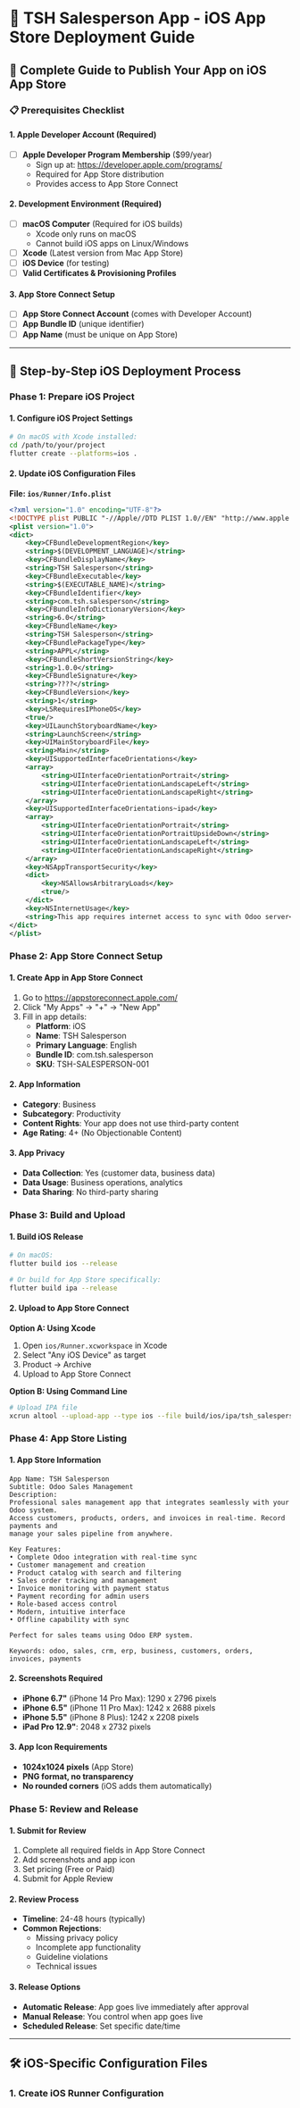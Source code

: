 # 📱 TSH Salesperson App - iOS App Store Deployment Guide

## 🎯 Complete Guide to Publish Your App on iOS App Store

### 📋 **Prerequisites Checklist**

#### 1. **Apple Developer Account** (Required)
- [ ] **Apple Developer Program Membership** ($99/year)
  - Sign up at: https://developer.apple.com/programs/
  - Required for App Store distribution
  - Provides access to App Store Connect

#### 2. **Development Environment** (Required)
- [ ] **macOS Computer** (Required for iOS builds)
  - Xcode only runs on macOS
  - Cannot build iOS apps on Linux/Windows
- [ ] **Xcode** (Latest version from Mac App Store)
- [ ] **iOS Device** (for testing)
- [ ] **Valid Certificates & Provisioning Profiles**

#### 3. **App Store Connect Setup**
- [ ] **App Store Connect Account** (comes with Developer Account)
- [ ] **App Bundle ID** (unique identifier)
- [ ] **App Name** (must be unique on App Store)

---

## 🚀 **Step-by-Step iOS Deployment Process**

### **Phase 1: Prepare iOS Project**

#### 1. **Configure iOS Project Settings**
```bash
# On macOS with Xcode installed:
cd /path/to/your/project
flutter create --platforms=ios .
```

#### 2. **Update iOS Configuration Files**

**File: `ios/Runner/Info.plist`**
```xml
<?xml version="1.0" encoding="UTF-8"?>
<!DOCTYPE plist PUBLIC "-//Apple//DTD PLIST 1.0//EN" "http://www.apple.com/DTDs/PropertyList-1.0.dtd">
<plist version="1.0">
<dict>
    <key>CFBundleDevelopmentRegion</key>
    <string>$(DEVELOPMENT_LANGUAGE)</string>
    <key>CFBundleDisplayName</key>
    <string>TSH Salesperson</string>
    <key>CFBundleExecutable</key>
    <string>$(EXECUTABLE_NAME)</string>
    <key>CFBundleIdentifier</key>
    <string>com.tsh.salesperson</string>
    <key>CFBundleInfoDictionaryVersion</key>
    <string>6.0</string>
    <key>CFBundleName</key>
    <string>TSH Salesperson</string>
    <key>CFBundlePackageType</key>
    <string>APPL</string>
    <key>CFBundleShortVersionString</key>
    <string>1.0.0</string>
    <key>CFBundleSignature</key>
    <string>????</string>
    <key>CFBundleVersion</key>
    <string>1</string>
    <key>LSRequiresIPhoneOS</key>
    <true/>
    <key>UILaunchStoryboardName</key>
    <string>LaunchScreen</string>
    <key>UIMainStoryboardFile</key>
    <string>Main</string>
    <key>UISupportedInterfaceOrientations</key>
    <array>
        <string>UIInterfaceOrientationPortrait</string>
        <string>UIInterfaceOrientationLandscapeLeft</string>
        <string>UIInterfaceOrientationLandscapeRight</string>
    </array>
    <key>UISupportedInterfaceOrientations~ipad</key>
    <array>
        <string>UIInterfaceOrientationPortrait</string>
        <string>UIInterfaceOrientationPortraitUpsideDown</string>
        <string>UIInterfaceOrientationLandscapeLeft</string>
        <string>UIInterfaceOrientationLandscapeRight</string>
    </array>
    <key>NSAppTransportSecurity</key>
    <dict>
        <key>NSAllowsArbitraryLoads</key>
        <true/>
    </dict>
    <key>NSInternetUsage</key>
    <string>This app requires internet access to sync with Odoo server</string>
</dict>
</plist>
```

### **Phase 2: App Store Connect Setup**

#### 1. **Create App in App Store Connect**
1. Go to https://appstoreconnect.apple.com/
2. Click "My Apps" → "+" → "New App"
3. Fill in app details:
   - **Platform**: iOS
   - **Name**: TSH Salesperson
   - **Primary Language**: English
   - **Bundle ID**: com.tsh.salesperson
   - **SKU**: TSH-SALESPERSON-001

#### 2. **App Information**
- **Category**: Business
- **Subcategory**: Productivity
- **Content Rights**: Your app does not use third-party content
- **Age Rating**: 4+ (No Objectionable Content)

#### 3. **App Privacy**
- **Data Collection**: Yes (customer data, business data)
- **Data Usage**: Business operations, analytics
- **Data Sharing**: No third-party sharing

### **Phase 3: Build and Upload**

#### 1. **Build iOS Release**
```bash
# On macOS:
flutter build ios --release

# Or build for App Store specifically:
flutter build ipa --release
```

#### 2. **Upload to App Store Connect**

**Option A: Using Xcode**
1. Open `ios/Runner.xcworkspace` in Xcode
2. Select "Any iOS Device" as target
3. Product → Archive
4. Upload to App Store Connect

**Option B: Using Command Line**
```bash
# Upload IPA file
xcrun altool --upload-app --type ios --file build/ios/ipa/tsh_salesperson_app.ipa --username your-apple-id@email.com --password your-app-specific-password
```

### **Phase 4: App Store Listing**

#### 1. **App Store Information**
```
App Name: TSH Salesperson
Subtitle: Odoo Sales Management
Description: 
Professional sales management app that integrates seamlessly with your Odoo system. 
Access customers, products, orders, and invoices in real-time. Record payments and 
manage your sales pipeline from anywhere.

Key Features:
• Complete Odoo integration with real-time sync
• Customer management and creation
• Product catalog with search and filtering
• Sales order tracking and management
• Invoice monitoring with payment status
• Payment recording for admin users
• Role-based access control
• Modern, intuitive interface
• Offline capability with sync

Perfect for sales teams using Odoo ERP system.

Keywords: odoo, sales, crm, erp, business, customers, orders, invoices, payments
```

#### 2. **Screenshots Required**
- **iPhone 6.7"** (iPhone 14 Pro Max): 1290 x 2796 pixels
- **iPhone 6.5"** (iPhone 11 Pro Max): 1242 x 2688 pixels
- **iPhone 5.5"** (iPhone 8 Plus): 1242 x 2208 pixels
- **iPad Pro 12.9"**: 2048 x 2732 pixels

#### 3. **App Icon Requirements**
- **1024x1024 pixels** (App Store)
- **PNG format, no transparency**
- **No rounded corners** (iOS adds them automatically)

### **Phase 5: Review and Release**

#### 1. **Submit for Review**
1. Complete all required fields in App Store Connect
2. Add screenshots and app icon
3. Set pricing (Free or Paid)
4. Submit for Apple Review

#### 2. **Review Process**
- **Timeline**: 24-48 hours (typically)
- **Common Rejections**: 
  - Missing privacy policy
  - Incomplete app functionality
  - Guideline violations
  - Technical issues

#### 3. **Release Options**
- **Automatic Release**: App goes live immediately after approval
- **Manual Release**: You control when app goes live
- **Scheduled Release**: Set specific date/time

---

## 🛠️ **iOS-Specific Configuration Files**

### **1. Create iOS Runner Configuration**